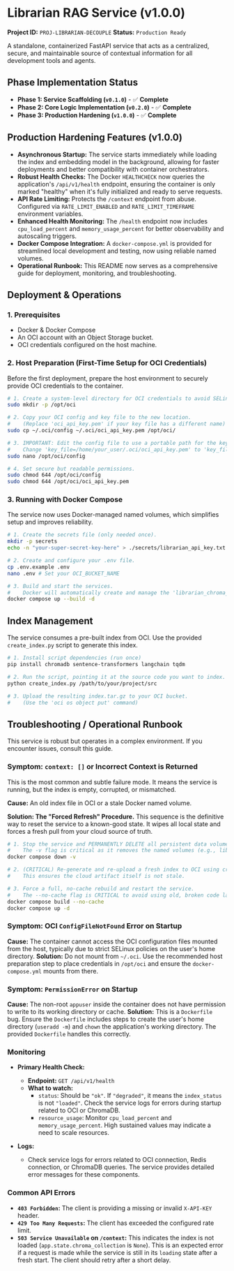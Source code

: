 # Librarian RAG Service (v1.0.0)

**Project ID:** `PROJ-LIBRARIAN-DECOUPLE`
**Status:** `Production Ready`

A standalone, containerized FastAPI service that acts as a centralized, secure, and maintainable source of contextual information for all development tools and agents.

## Phase Implementation Status
- **Phase 1: Service Scaffolding (`v0.1.0`)** - ✅ **Complete**
- **Phase 2: Core Logic Implementation (`v0.2.0`)** - ✅ **Complete**
- **Phase 3: Production Hardening (`v1.0.0`)** - ✅ **Complete**

## Production Hardening Features (v1.0.0)

- **Asynchronous Startup:** The service starts immediately while loading the index and embedding model in the background, allowing for faster deployments and better compatibility with container orchestrators.
- **Robust Health Checks:** The Docker `HEALTHCHECK` now queries the application's `/api/v1/health` endpoint, ensuring the container is only marked "healthy" when it's fully initialized and ready to serve requests.
- **API Rate Limiting:** Protects the `/context` endpoint from abuse. Configured via `RATE_LIMIT_ENABLED` and `RATE_LIMIT_TIMEFRAME` environment variables.
- **Enhanced Health Monitoring:** The `/health` endpoint now includes `cpu_load_percent` and `memory_usage_percent` for better observability and autoscaling triggers.
- **Docker Compose Integration:** A `docker-compose.yml` is provided for streamlined local development and testing, now using reliable named volumes.
- **Operational Runbook:** This README now serves as a comprehensive guide for deployment, monitoring, and troubleshooting.

## Deployment & Operations

### 1. Prerequisites
- Docker & Docker Compose
- An OCI account with an Object Storage bucket.
- OCI credentials configured on the host machine.

### 2. Host Preparation (First-Time Setup for OCI Credentials)
Before the first deployment, prepare the host environment to securely provide OCI credentials to the container.

```bash
# 1. Create a system-level directory for OCI credentials to avoid SELinux issues.
sudo mkdir -p /opt/oci

# 2. Copy your OCI config and key file to the new location.
#    (Replace 'oci_api_key.pem' if your key file has a different name)
sudo cp ~/.oci/config ~/.oci/oci_api_key.pem /opt/oci/

# 3. IMPORTANT: Edit the config file to use a portable path for the key_file.
#    Change 'key_file=/home/your_user/.oci/oci_api_key.pem' to 'key_file=~/.oci/oci_api_key.pem'
sudo nano /opt/oci/config

# 4. Set secure but readable permissions.
sudo chmod 644 /opt/oci/config
sudo chmod 644 /opt/oci/oci_api_key.pem
```

### 3. Running with Docker Compose
The service now uses Docker-managed named volumes, which simplifies setup and improves reliability.

```bash
# 1. Create the secrets file (only needed once).
mkdir -p secrets
echo -n "your-super-secret-key-here" > ./secrets/librarian_api_key.txt

# 2. Create and configure your .env file.
cp .env.example .env
nano .env # Set your OCI_BUCKET_NAME

# 3. Build and start the services.
#    Docker will automatically create and manage the 'librarian_chroma_data' volume.
docker compose up --build -d
```

## Index Management

The service consumes a pre-built index from OCI. Use the provided `create_index.py` script to generate this index.

```bash
# 1. Install script dependencies (run once)
pip install chromadb sentence-transformers langchain tqdm

# 2. Run the script, pointing it at the source code you want to index.
python create_index.py /path/to/your/project/src

# 3. Upload the resulting index.tar.gz to your OCI bucket.
#    (Use the 'oci os object put' command)
```

## Troubleshooting / Operational Runbook

This service is robust but operates in a complex environment. If you encounter issues, consult this guide.

### Symptom: `context: []` or Incorrect Context is Returned
This is the most common and subtle failure mode. It means the service is running, but the index is empty, corrupted, or mismatched.

**Cause:** An old index file in OCI or a stale Docker named volume.

**Solution: The "Forced Refresh" Procedure.**
This sequence is the definitive way to reset the service to a known-good state. It wipes all local state and forces a fresh pull from your cloud source of truth.

```bash
# 1. Stop the service and PERMANENTLY DELETE all persistent data volumes.
#    The -v flag is critical as it removes the named volumes (e.g., librarian_chroma_data).
docker compose down -v

# 2. (CRITICAL) Re-generate and re-upload a fresh index to OCI using create_index.py.
#    This ensures the cloud artifact itself is not stale.

# 3. Force a full, no-cache rebuild and restart the service.
#    The --no-cache flag is CRITICAL to avoid using old, broken code layers.
docker compose build --no-cache
docker compose up -d
```

### Symptom: OCI `ConfigFileNotFound` Error on Startup
**Cause:** The container cannot access the OCI configuration files mounted from the host, typically due to strict SELinux policies on the user's home directory.
**Solution:** Do not mount from `~/.oci`. Use the recommended host preparation step to place credentials in `/opt/oci` and ensure the `docker-compose.yml` mounts from there.

### Symptom: `PermissionError` on Startup
**Cause:** The non-root `appuser` inside the container does not have permission to write to its working directory or cache.
**Solution:** This is a `Dockerfile` bug. Ensure the `Dockerfile` includes steps to create the user's home directory (`useradd -m`) and `chown` the application's working directory. The provided `Dockerfile` handles this correctly.

### Monitoring
- **Primary Health Check:**
  - **Endpoint:** `GET /api/v1/health`
  - **What to watch:**
    - `status`: Should be `"ok"`. If `"degraded"`, it means the `index_status` is not `"loaded"`. Check the service logs for errors during startup related to OCI or ChromaDB.
    - `resource_usage`: Monitor `cpu_load_percent` and `memory_usage_percent`. High sustained values may indicate a need to scale resources.

- **Logs:**
  - Check service logs for errors related to OCI connection, Redis connection, or ChromaDB queries. The service provides detailed error messages for these components.

### Common API Errors
- **`403 Forbidden`:** The client is providing a missing or invalid `X-API-KEY` header.
- **`429 Too Many Requests`:** The client has exceeded the configured rate limit.
- **`503 Service Unavailable` on `/context`:** This indicates the index is not loaded (`app.state.chroma_collection` is `None`). This is an expected error if a request is made while the service is still in its `loading` state after a fresh start. The client should retry after a short delay.
